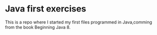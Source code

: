 # Java first exercises

This is a repo where I started my first files programmed in Java,comming from the book Beginning Java 8.

